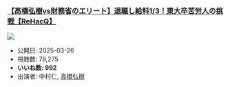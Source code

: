 ### [【高橋弘樹vs財務省のエリート】退職し給料1/3！東大卒苦労人の挑戦【ReHacQ】](https://www.youtube.com/watch?v=IrXTL1OZpU8)
[![](https://img.youtube.com/vi/IrXTL1OZpU8/sddefault.jpg)](https://www.youtube.com/watch?v=IrXTL1OZpU8)
-   公開日: 2025-03-26
-   視聴数: 78,275
-   **いいね数: 992**
-   出演者: 中村仁, [高橋弘樹](/rehacq_fan/people/高橋弘樹 "wikilink")
